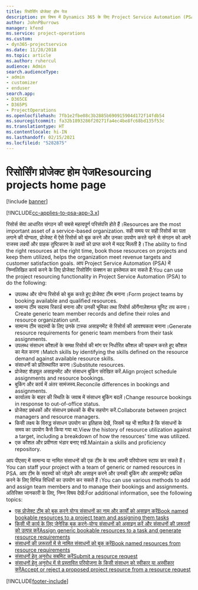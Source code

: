 ```yaml
---
title: रिसोर्सिंग प्रोजेक्ट होम पेज
description: इस विषय में Dynamics 365 के लिए Project Service Automation (PSA) में रिसोर्स प्रबंधन की क्षमताओं की जानकारी दी गई है।
author: JohnPBurrows
manager: kfend
ms.service: project-operations
ms.custom:
- dyn365-projectservice
ms.date: 11/28/2018
ms.topic: article
ms.author: ruhercul
audience: Admin
search.audienceType:
- admin
- customizer
- enduser
search.app:
- D365CE
- D365PS
- ProjectOperations
ms.openlocfilehash: 7fb1e2fbe08c3b2885b690915904d172f14fdb54
ms.sourcegitcommit: fa32b1893286f20271fa4ec4be8fc68bd135f53c
ms.translationtype: HT
ms.contentlocale: hi-IN
ms.lasthandoff: 02/15/2021
ms.locfileid: "5282875"
---
```

# <a name="resourcing-projects-home-page"></a><span data-ttu-id="44006-103">रिसोर्सिंग प्रोजेक्ट होम पेज</span><span class="sxs-lookup"><span data-stu-id="44006-103">Resourcing projects home page</span></span>

[!include [banner](../includes/psa-now-project-operations.md)]

[!INCLUDE[cc-applies-to-psa-app-3.x](../includes/cc-applies-to-psa-app-3x.md)]

<span data-ttu-id="44006-104">रिसोर्स सेवा आधारित संगठन की सबसे महत्वपूर्ण परिसंपत्ति होते हैं।</span><span class="sxs-lookup"><span data-stu-id="44006-104">Resources are the most important asset of a service-based organization.</span></span> <span data-ttu-id="44006-105">सही समय पर सही रिसोर्स का पता लगाने की योग्यता, प्रोजेक्ट में ऐसे रिसोर्स को बुक करने और उनका उपयोग करते रहने से संगठन को अपने राजस्व लक्ष्यों और ग्राहक तुष्टिकरण के लक्ष्यों को प्राप्त करने में मदद मिलती है।</span><span class="sxs-lookup"><span data-stu-id="44006-105">The ability to find the right resources at the right time, book those resources on projects and keep them utilized, helps the organization meet revenue targets and customer satisfaction goals.</span></span> <span data-ttu-id="44006-106">आप Project Service Automation (PSA) में निम्नलिखित कार्य करने के लिए प्रोजेक्ट रिसोर्सिंग फंक्शन का इस्तेमाल कर सकते हैं:</span><span class="sxs-lookup"><span data-stu-id="44006-106">You can use the project resourcing functionality in Project Service Automation (PSA) to do the following:</span></span>

- <span data-ttu-id="44006-107">उपलब्ध और योग्य रिसोर्स को बुक करते हुए प्रोजेक्ट टीम बनाना।</span><span class="sxs-lookup"><span data-stu-id="44006-107">Form project teams by booking available and qualified resources.</span></span>
- <span data-ttu-id="44006-108">सामान्य टीम सदस्य रिकार्ड बनाना और उनकी भूमिका तथा रिसोर्स ऑर्गेनाज़ेशनल यूनिट तय करना।</span><span class="sxs-lookup"><span data-stu-id="44006-108">Create generic team member records and define their roles and resource organization unit.</span></span>
- <span data-ttu-id="44006-109">सामान्य टीम सदस्यों के लिए उनके टास्क असाइनमेंट से रिसोर्स की आवश्यकता बनाना।</span><span class="sxs-lookup"><span data-stu-id="44006-109">Generate resource requirements for generic team members from their task assignments.</span></span>
- <span data-ttu-id="44006-110">उपलब्ध संसाधन कौशलों के समक्ष रिसोर्स की मांग पर निर्धारित कौशल की पहचान करते हुए कौशल का मेल करना।</span><span class="sxs-lookup"><span data-stu-id="44006-110">Match skills by identifying the skills defined on the resource demand against available resource skills.</span></span>
- <span data-ttu-id="44006-111">संसाधनों को प्रतिस्थापित करना।</span><span class="sxs-lookup"><span data-stu-id="44006-111">Substitute resources.</span></span>
- <span data-ttu-id="44006-112">प्रोजेक्ट शेड्यूल असाइनमेंट और संसाधन बुकिंग संरेखित करें.</span><span class="sxs-lookup"><span data-stu-id="44006-112">Align project schedule assignments and resource bookings.</span></span>
- <span data-ttu-id="44006-113">बुकिंग और कार्य में अंतर सामंजस्य.</span><span class="sxs-lookup"><span data-stu-id="44006-113">Reconcile differences in bookings and assignments.</span></span>
- <span data-ttu-id="44006-114">कार्यालय के बाहर की स्थिति के जवाब में संसाधन बुकिंग बदलें।</span><span class="sxs-lookup"><span data-stu-id="44006-114">Change resource bookings in response to out-of-office status.</span></span>
- <span data-ttu-id="44006-115">प्रोजेक्ट प्रबंधकों और संसाधन प्रबंधकों के बीच सहयोग करें.</span><span class="sxs-lookup"><span data-stu-id="44006-115">Collaborate between project managers and resource managers.</span></span>
- <span data-ttu-id="44006-116">किसी लक्ष्य के विरुद्ध संसाधन उपयोग का इतिहास देखें, जिसमें यह भी शामिल है कि संसाधनों के समय का उपयोग कैसे किया गया था.</span><span class="sxs-lookup"><span data-stu-id="44006-116">View the history of resource utilization against a target, including a breakdown of how the resources' time was utilized.</span></span>
- <span data-ttu-id="44006-117">एक कौशल और प्रवीणता भंडार बनाए रखें.</span><span class="sxs-lookup"><span data-stu-id="44006-117">Maintain a skills and proficiency repository.</span></span>


<span data-ttu-id="44006-118">आप पीएसए में सामान्य या नामित संसाधनों की एक टीम के साथ अपनी परियोजना स्टाफ कर सकते हैं।</span><span class="sxs-lookup"><span data-stu-id="44006-118">You can staff your project with a team of generic or named resources in PSA.</span></span> <span data-ttu-id="44006-119">आप टीम के सदस्यों को जोड़ने और असाइन करने और उनकी बुकिंग और असाइनमेंट प्रबंधित करने के लिए विभिन्न विधियों का उपयोग कर सकते हैं।</span><span class="sxs-lookup"><span data-stu-id="44006-119">You can use various methods to add and assign team members and to manage their bookings and assignments.</span></span> <span data-ttu-id="44006-120">अतिरिक्त जानकारी के लिए, निम्न विषय देखें:</span><span class="sxs-lookup"><span data-stu-id="44006-120">For additional information, see the following topics:</span></span>

- [<span data-ttu-id="44006-121">एक प्रोजेक्ट टीम को बुक करने योग्य संसाधनों का नाम और कार्यों को असाइन करें</span><span class="sxs-lookup"><span data-stu-id="44006-121">Book named bookable resources to a project team and assigning them tasks</span></span>](assign-named-bookable-resource.md)
- [<span data-ttu-id="44006-122">किसी भी कार्य के लिए जेनेरिक बुक करने-योग्य संसाधनों को असाइन करें और संसाधनों की ज़रूरतों को उत्पन्न करें</span><span class="sxs-lookup"><span data-stu-id="44006-122">Assign generic bookable resources to a task and generate resource requirements</span></span>](assign-generic-bookable-resource.md)
- [<span data-ttu-id="44006-123">संसाधनों की ज़रूरतों में से नामित संसाधनों को बुक करें</span><span class="sxs-lookup"><span data-stu-id="44006-123">Book named resources from resource requirements</span></span>](book-named-resource.md)
- [<span data-ttu-id="44006-124">संसाधनों हेतु अनुरोध सबमिट करें</span><span class="sxs-lookup"><span data-stu-id="44006-124">Submit a resource request</span></span>](submit-resource-request.md)
- [<span data-ttu-id="44006-125">संसाधनों हेतु अनुरोध में से प्रस्तावित परियोजना के किसी संसाधन को स्वीकार या अस्वीकार करें</span><span class="sxs-lookup"><span data-stu-id="44006-125">Accept or reject a proposed project resource from a resource request</span></span>](accept-reject-proposed-resource.md)


[!INCLUDE[footer-include](../includes/footer-banner.md)]